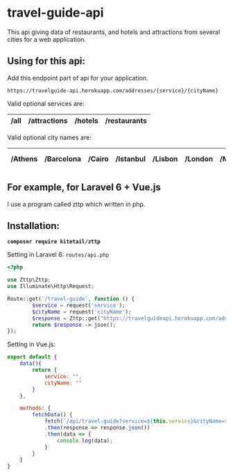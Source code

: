 # travel-guide-api

This api giving data of restaurants, and hotels and attractions from several cities for a web application.

## **Using for this api:**

Add this endpoint part of api for your application.

`https://travelguide-api.herokuapp.com/addresses/{service}/{cityName}`

Valid optional services are:

| /all | /attractions | /hotels | /restaurants |
| ---- | ------------ | ------- | ------------ |

Valid optional city names are:

| /Athens | /Barcelona | /Cairo | /Istanbul | /Lisbon | /London | /Montreal | /Munich | /New-York | /Paris | /Rome | /Zurich |
| ------- | ---------- | ------ | --------- | ------- | ------- | --------- | ------- | --------- | ------ | ----- | ------- |

## **For example, for Laravel 6 + Vue.js**

I use a program called zttp which written in php.

## Installation: 

**`composer require kitetail/zttp`**

Setting in Laravel 6: `routes/api.php`

```php
<?php

use Zttp\Zttp;
use Illuminate\Http\Request;

Route::get('/travel-guide', function () {
        $service = request('service');
        $cityName = request('cityName');
        $response = Zttp::get("https://travelguideapi.herokuapp.com/addresses/$service/$cityName");
        return $response -> json();
});
```

Setting in Vue.js:

```javascript
export default {
	data(){
        return {
            service: "",
            cityName: ""
        }
    },

    methods: {
        fetchData() {
            fetch(`/api/travel-guide?service=${this.service}&cityName=${this.cityName}`)
            .then(response => response.json())
            .then(data => {
                console.log(data);
            }
        }
    }
}

```

